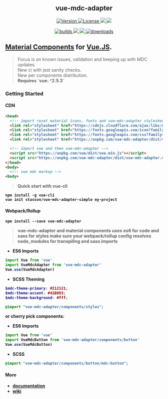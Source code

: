 <h2 align="center">
vue-mdc-adapter
</h2>

<p align="center">
  <a href="https://www.npmjs.com/package/vue-mdc-adapter">
    <img src="https://img.shields.io/npm/v/vue-mdc-adapter.svg" alt="Version">
  </a>
  <a href="https://www.npmjs.com/package/vue-mdc-adapter">
    <img src="https://img.shields.io/npm/l/vue-mdc-adapter.svg" alt="License">
  </a>
  <a href="https://github.com/facebook/jest">
    <img src="https://img.shields.io/badge/tested_with-jest-99424f.svg" />
  </a>
  <a href="https://gitter.im/vue-mdc-adapter/Lobby?utm_source=badge&utm_medium=badge&utm_campaign=pr-badge&utm_content=badge">
    <img src="https://badges.gitter.im/vue-mdc-adapter/Lobby.svg" />
  </a>
</p>

<p align="center">
  <a href="https://travis-ci.org/stasson/vue-mdc-adapter">
    <img src="https://travis-ci.org/stasson/vue-mdc-adapter.svg?branch=master" alt="builds">
  </a>
  <a href="https://www.codacy.com/app/stasson/vue-mdc-adapter?utm_source=github.com&amp;utm_medium=referral&amp;utm_content=stasson/vue-mdc-adapter&amp;utm_campaign=Badge_Grade" alt="Codacy">
    <img src="https://api.codacy.com/project/badge/Grade/d854cc6c83ac4985bdd2d2cdb272be5d"/>
  </a>
  <a href="https://greenkeeper.io/">
    <img src="https://badges.greenkeeper.io/stasson/vue-mdc-adapter.svg" />
  </a>
  <a href="https://www.npmjs.com/package/vue-mdc-adapter">
    <img src="https://img.shields.io/npm/dt/vue-mdc-adapter.svg" alt="downloads">
  </a>
</p>


## [Material Components](https://material.io/components/web/) for [Vue.JS](https://vuejs.org).

<blockquote class="news">
Focus is on known issues, validation and keeping up with MDC updates.  <br>
New ci with jest sanity checks.<br>
New per components distribution.<br>
<strong>Requires `vue: ^2.5.3`<strong><br>
</blockquote>

### Getting Started

#### CDN

```html
<head>
  <!-- import reset material icons, fonts and vue-mdc-adapter stylesheets -->
  <link rel="stylesheet" href="https://cdnjs.cloudflare.com/ajax/libs/normalize/7.0.0/normalize.min.css">
  <link rel="stylesheet" href="https://fonts.googleapis.com/icon?family=Material+Icons">
  <link rel="stylesheet" href="https://fonts.googleapis.com/css?family=Roboto:300,400,500" type="text/css">
  <link rel="stylesheet" href="https://unpkg.com/vue-mdc-adapter/dist/vue-mdc-adapter.min.css">

  <!-- import vue and then vue-mdc-adapter -->
  <script src="https://unpkg.com/vue/dist/vue.min.js"></script>
  <script src="https://unpkg.com/vue-mdc-adapter/dist/vue-mdc-adapter.min.js"></script>
</head>
<body>
  <!-- vue mdc markup -->
<body>
```

> Quick start with vue-cli

```console
npm install -g vue-cli
vue init stasson/vue-mdc-adapter-simple my-project
```

#### Webpack/Rollup

```console
npm install --save vue-mdc-adapter
```

> vue-mdc-adapter and material components uses es6 for code and sass for styles
> make sure your webpack/rollup config resolves node_modules for transpiling
> and sass imports

- ES6 Imports

```javascript
import Vue from 'vue'
import VueMdcAdapter from 'vue-mdc-adapter'
Vue.use(VueMdcAdapter)
```

- SCSS Theming

```scss
$mdc-theme-primary: #212121;
$mdc-theme-accent: #41B883;
$mdc-theme-background: #fff;

@import "vue-mdc-adapter/components/styles";
```

__or cherry pick components__:

- ES6 Imports
```javascript
import Vue from 'vue'
import VueMdcButton from 'vue-mdc-adapter/components/button'
Vue.use(VueMdcButton)
```

- SCSS
```scss
@import "vue-mdc-adapter/components/button/mdc-button";
```


#### More

- [documentation](https://stasson.github.io/vue-mdc-adapter)
- [wiki](https://github.com/stasson/vue-mdc-adapter/wiki)
